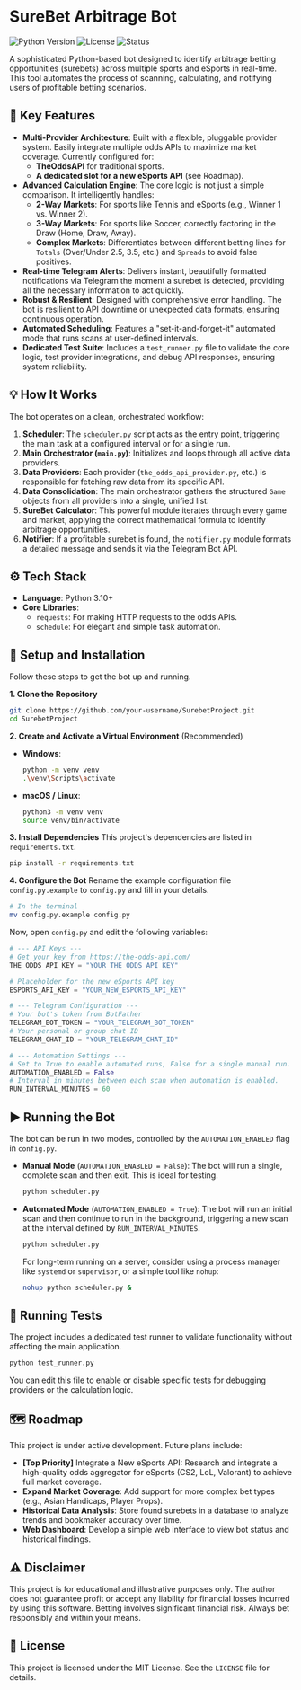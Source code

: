 # SureBet Arbitrage Bot

![Python Version](https://img.shields.io/badge/python-3.10%2B-blue.svg)
![License](https://img.shields.io/badge/license-MIT-green.svg)
![Status](https://img.shields.io/badge/status-active_development-orange.svg)

A sophisticated Python-based bot designed to identify arbitrage betting opportunities (surebets) across multiple sports and eSports in real-time. This tool automates the process of scanning, calculating, and notifying users of profitable betting scenarios.

## 🚀 Key Features

*   **Multi-Provider Architecture**: Built with a flexible, pluggable provider system. Easily integrate multiple odds APIs to maximize market coverage. Currently configured for:
    *   **TheOddsAPI** for traditional sports.
    *   **A dedicated slot for a new eSports API** (see Roadmap).
*   **Advanced Calculation Engine**: The core logic is not just a simple comparison. It intelligently handles:
    *   **2-Way Markets**: For sports like Tennis and eSports (e.g., Winner 1 vs. Winner 2).
    *   **3-Way Markets**: For sports like Soccer, correctly factoring in the Draw (Home, Draw, Away).
    *   **Complex Markets**: Differentiates between different betting lines for `Totals` (Over/Under 2.5, 3.5, etc.) and `Spreads` to avoid false positives.
*   **Real-time Telegram Alerts**: Delivers instant, beautifully formatted notifications via Telegram the moment a surebet is detected, providing all the necessary information to act quickly.
*   **Robust & Resilient**: Designed with comprehensive error handling. The bot is resilient to API downtime or unexpected data formats, ensuring continuous operation.
*   **Automated Scheduling**: Features a "set-it-and-forget-it" automated mode that runs scans at user-defined intervals.
*   **Dedicated Test Suite**: Includes a `test_runner.py` file to validate the core logic, test provider integrations, and debug API responses, ensuring system reliability.

## 💡 How It Works

The bot operates on a clean, orchestrated workflow:

1.  **Scheduler**: The `scheduler.py` script acts as the entry point, triggering the main task at a configured interval or for a single run.
2.  **Main Orchestrator (`main.py`)**: Initializes and loops through all active data providers.
3.  **Data Providers**: Each provider (`the_odds_api_provider.py`, etc.) is responsible for fetching raw data from its specific API.
4.  **Data Consolidation**: The main orchestrator gathers the structured `Game` objects from all providers into a single, unified list.
5.  **SureBet Calculator**: This powerful module iterates through every game and market, applying the correct mathematical formula to identify arbitrage opportunities.
6.  **Notifier**: If a profitable surebet is found, the `notifier.py` module formats a detailed message and sends it via the Telegram Bot API.

## ⚙️ Tech Stack

*   **Language**: Python 3.10+
*   **Core Libraries**:
    *   `requests`: For making HTTP requests to the odds APIs.
    *   `schedule`: For elegant and simple task automation.

## 🔧 Setup and Installation

Follow these steps to get the bot up and running.

**1. Clone the Repository**
```bash
git clone https://github.com/your-username/SurebetProject.git
cd SurebetProject

```
**2. Create and Activate a Virtual Environment** (Recommended)
*   **Windows**:
    ```bash
    python -m venv venv
    .\venv\Scripts\activate
    ```
*   **macOS / Linux**:
    ```bash
    python3 -m venv venv
    source venv/bin/activate
    ```

**3. Install Dependencies**
This project's dependencies are listed in `requirements.txt`.
```bash
pip install -r requirements.txt
```

**4. Configure the Bot**
Rename the example configuration file `config.py.example` to `config.py` and fill in your details.
```bash
# In the terminal
mv config.py.example config.py
```

Now, open `config.py` and edit the following variables:
```python
# --- API Keys ---
# Get your key from https://the-odds-api.com/
THE_ODDS_API_KEY = "YOUR_THE_ODDS_API_KEY"

# Placeholder for the new eSports API key
ESPORTS_API_KEY = "YOUR_NEW_ESPORTS_API_KEY" 

# --- Telegram Configuration ---
# Your bot's token from BotFather
TELEGRAM_BOT_TOKEN = "YOUR_TELEGRAM_BOT_TOKEN" 
# Your personal or group chat ID
TELEGRAM_CHAT_ID = "YOUR_TELEGRAM_CHAT_ID"

# --- Automation Settings ---
# Set to True to enable automated runs, False for a single manual run.
AUTOMATION_ENABLED = False
# Interval in minutes between each scan when automation is enabled.
RUN_INTERVAL_MINUTES = 60
```

## ▶️ Running the Bot

The bot can be run in two modes, controlled by the `AUTOMATION_ENABLED` flag in `config.py`.

*   **Manual Mode** (`AUTOMATION_ENABLED = False`): The bot will run a single, complete scan and then exit. This is ideal for testing.
    ```bash
    python scheduler.py
    ```

*   **Automated Mode** (`AUTOMATION_ENABLED = True`): The bot will run an initial scan and then continue to run in the background, triggering a new scan at the interval defined by `RUN_INTERVAL_MINUTES`.
    ```bash
    python scheduler.py
    ```
    For long-term running on a server, consider using a process manager like `systemd` or `supervisor`, or a simple tool like `nohup`:
    ```bash
    nohup python scheduler.py &
    ```

## 🧪 Running Tests

The project includes a dedicated test runner to validate functionality without affecting the main application.
```bash
python test_runner.py
```

You can edit this file to enable or disable specific tests for debugging providers or the calculation logic.

## 🗺️ Roadmap

This project is under active development. Future plans include:

*   **[Top Priority]** Integrate a New eSports API: Research and integrate a high-quality odds aggregator for eSports (CS2, LoL, Valorant) to achieve full market coverage.
*   **Expand Market Coverage**: Add support for more complex bet types (e.g., Asian Handicaps, Player Props).
*   **Historical Data Analysis**: Store found surebets in a database to analyze trends and bookmaker accuracy over time.
*   **Web Dashboard**: Develop a simple web interface to view bot status and historical findings.

## ⚠️ Disclaimer

This project is for educational and illustrative purposes only. The author does not guarantee profit or accept any liability for financial losses incurred by using this software. Betting involves significant financial risk. Always bet responsibly and within your means.

## 📄 License

This project is licensed under the MIT License. See the `LICENSE` file for details.





